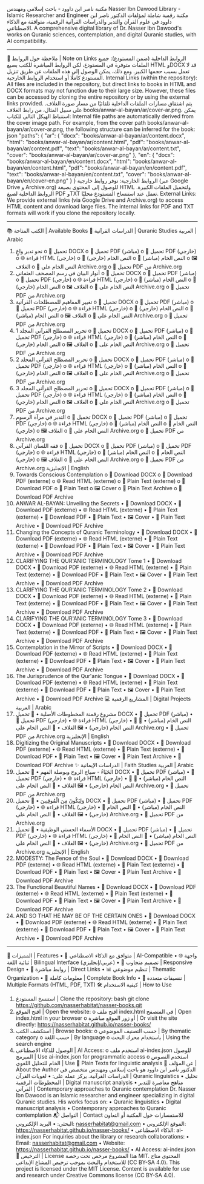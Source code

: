 مكتبة ناصر ابن داوود - باحث إسلامي ومهندس
Nasser Ibn Dawood Library - Islamic Researcher and Engineer
مكتبة رقمية شاملة لمؤلفات الدكتور ناصر ابن داوود في علوم القرآن والتدبر والدراسات القرآنية الرقمية، متوافقة مع الذكاء الاصطناعي.
A comprehensive digital library of Dr. Nasser Ibn Dawood's works on Quranic sciences, contemplation, and digital Quranic studies, with AI compatibility.
________________________________________
📖 ملاحظة حول الروابط | Note on Links
الروابط الداخلية (ضمن المستودع): جميع الملفات متوفرة في المستودع، لكن الروابط المباشرة للكتب بصيغ HTML وDOCX قد لا تعمل بسبب حجمها الكبير. ومع ذلك، يمكن الوصول إلى هذه الملفات عن طريق تنزيل المستودع كاملًا أو استخدام الروابط الخارجية.
Internal Links (within the repository): All files are included in the repository, but direct links to books in HTML and DOCX formats may not function due to their large size. However, these files can be accessed by cloning the entire repository or by using the external links provided.
يتم اشتقاق مسارات الملفات الداخلية تلقائيًا من مسار صورة الغلاف. على سبيل المثال، من رابط الغلاف books/anwar-al-bayan/ar/cover-ar.png، يمكن استنباط الهيكل التالي للكتاب:
Internal file paths are automatically derived from the cover image path. For example, from the cover path books/anwar-al-bayan/ar/cover-ar.png, the following structure can be inferred for the book:
json
"paths": {
  "ar": {
    "docx": "books/anwar-al-bayan/ar/content.docx",
    "html": "books/anwar-al-bayan/ar/content.html",
    "pdf": "books/anwar-al-bayan/ar/content.pdf",
    "text": "books/anwar-al-bayan/ar/content.txt",
    "cover": "books/anwar-al-bayan/ar/cover-ar.png"
  },
  "en": {
    "docx": "books/anwar-al-bayan/en/content.docx",
    "html": "books/anwar-al-bayan/en/content.html",
    "pdf": "books/anwar-al-bayan/en/content.pdf",
    "text": "books/anwar-al-bayan/en/content.txt",
    "cover": "books/anwar-al-bayan/en/cover-en.png"
  }
}
الروابط الخارجية: نوفر روابط خارجية (عبر Google Drive و Archive.org) للوصول إلى المحتوى بصيغة HTML ولتحميل الملفات الكبيرة. الروابط الداخلية لصيغ PDF وTXT تعمل عند استنساخ المستودع محليًا.
External Links: We provide external links (via Google Drive and Archive.org) to access HTML content and download large files. The internal links for PDF and TXT formats will work if you clone the repository locally.
________________________________________
📚 الكتب المتاحة | Available Books
📖 الدراسات القرآنية | Quranic Studies
العربية | Arabic
1.	نحو تدبر واعٍ 
o	📄 تحميل DOCX
o	📖 تحميل PDF (مباشر)
o	📖 تحميل PDF (خارجي)
o	🌐 قراءة HTML (خارجي)
o	📝 النص الخام (خارجي)
o	📝 النص الخام (مباشر)
o	🖼️ الغلاف
o	📝 النص الخام على Archive.org
o	📖 تحميل PDF من Archive.org
2.	أنوار البيان في رسم المصحف العثماني 
o	📄 تحميل DOCX
o	📖 تحميل PDF (مباشر)
o	📖 تحميل PDF (خارجي)
o	🌐 قراءة HTML (خارجي)
o	📝 النص الخام (مباشر)
o	📝 النص الخام (خارجي)
o	🖼️ الغلاف
o	📝 النص الخام على Archive.org
o	📖 تحميل PDF من Archive.org
3.	تغيير المفاهيم للمصطلحات القرآنية 
o	📄 تحميل DOCX
o	📖 تحميل PDF (مباشر)
o	📖 تحميل PDF (خارجي)
o	🌐 قراءة HTML (خارجي)
o	📝 النص الخام (خارجي)
o	📝 النص الخام (مباشر)
o	🖼️ الغلاف
o	📝 النص الخام على Archive.org
o	📖 تحميل PDF من Archive.org
4.	تحرير المصطلح القرآني المجلد 1 
o	📄 تحميل DOCX
o	📖 تحميل PDF (مباشر)
o	📖 تحميل PDF (خارجي)
o	🌐 قراءة HTML (خارجي)
o	📝 النص الخام (مباشر)
o	📝 النص الخام (خارجي)
o	🖼️ الغلاف
o	📝 النص الخام على Archive.org
o	📖 تحميل PDF من Archive.org
5.	تحرير المصطلح القرآني المجلد 2 
o	📄 تحميل DOCX
o	📖 تحميل PDF (مباشر)
o	📖 تحميل PDF (خارجي)
o	🌐 قراءة HTML (خارجي)
o	📝 النص الخام (مباشر)
o	📝 النص الخام (خارجي)
o	🖼️ الغلاف
o	📝 النص الخام على Archive.org
o	📖 تحميل PDF من Archive.org
6.	تحرير المصطلح القرآني المجلد 3 
o	📄 تحميل DOCX
o	📖 تحميل PDF (مباشر)
o	📖 تحميل PDF (خارجي)
o	🌐 قراءة HTML (خارجي)
o	📝 النص الخام (مباشر)
o	📝 النص الخام (خارجي)
o	🖼️ الغلاف
o	📝 النص الخام على Archive.org
o	📖 تحميل PDF من Archive.org
7.	التدبر في مرآة الرسوم 
o	📄 تحميل DOCX
o	📖 تحميل PDF (مباشر)
o	📖 تحميل PDF (خارجي)
o	🌐 قراءة HTML (خارجي)
o	📝 النص الخام (مباشر)
o	📝 النص الخام (خارجي)
o	🖼️ الغلاف
o	📝 النص الخام على Archive.org
o	📖 تحميل PDF من Archive.org
8.	فقه اللسان القرآني 
o	📄 تحميل DOCX
o	📖 تحميل PDF (مباشر)
o	📖 تحميل PDF (خارجي)
o	🌐 قراءة HTML (خارجي)
o	📝 النص الخام (مباشر)
o	📝 النص الخام (خارجي)
o	🖼️ الغلاف
o	📝 النص الخام على Archive.org
o	📖 تحميل PDF من Archive.org
الإنجليزية | English
9.	Towards Conscious Contemplation 
o	📄 Download DOCX
o	📖 Download PDF (externe)
o	🌐 Read HTML (externe)
o	📝 Plain Text (externe)
o	📖 Download PDF
o	📝 Plain Text
o	🖼️ Cover
o	📝 Plain Text Archive
o	📖 Download PDF Archive
10.	ANWAR AL-BAYAN: Unveiling the Secrets
•	📄 Download DOCX
•	📖 Download PDF (externe)
•	🌐 Read HTML (externe)
•	📝 Plain Text (externe)
•	📖 Download PDF
•	📝 Plain Text
•	🖼️ Cover
•	📝 Plain Text Archive
•	📖 Download PDF Archive
11.	Changing the Concepts of Quranic Terminology
•	📄 Download DOCX
•	📖 Download PDF (externe)
•	🌐 Read HTML (externe)
•	📝 Plain Text (externe)
•	📖 Download PDF
•	📝 Plain Text
•	🖼️ Cover
•	📝 Plain Text Archive
•	📖 Download PDF Archive
12.	CLARIFYING THE QUR'ANIC TERMINOLOGY Tome 1
•	📄 Download DOCX
•	📖 Download PDF (externe)
•	🌐 Read HTML (externe)
•	📝 Plain Text (externe)
•	📖 Download PDF
•	📝 Plain Text
•	🖼️ Cover
•	📝 Plain Text Archive
•	📖 Download PDF Archive
13.	CLARIFYING THE QUR'ANIC TERMINOLOGY Tome 2
•	📄 Download DOCX
•	📖 Download PDF (externe)
•	🌐 Read HTML (externe)
•	📝 Plain Text (externe)
•	📖 Download PDF
•	📝 Plain Text
•	🖼️ Cover
•	📝 Plain Text Archive
•	📖 Download PDF Archive
14.	CLARIFYING THE QUR'ANIC TERMINOLOGY Tome 3
•	📄 Download DOCX
•	📖 Download PDF (externe)
•	🌐 Read HTML (externe)
•	📝 Plain Text (externe)
•	📖 Download PDF
•	📝 Plain Text
•	🖼️ Cover
•	📝 Plain Text Archive
•	📖 Download PDF Archive
15.	Contemplation in the Mirror of Scripts
•	📄 Download DOCX
•	📖 Download PDF (externe)
•	🌐 Read HTML (externe)
•	📝 Plain Text (externe)
•	📖 Download PDF
•	📝 Plain Text
•	🖼️ Cover
•	📝 Plain Text Archive
•	📖 Download PDF Archive
16.	The Jurisprudence of the Qur'anic Tongue
•	📄 Download DOCX
•	📖 Download PDF (externe)
•	🌐 Read HTML (externe)
•	📝 Plain Text (externe)
•	📖 Download PDF
•	📝 Plain Text
•	🖼️ Cover
•	📝 Plain Text Archive
•	📖 Download PDF Archive
💻 المشاريع الرقمية | Digital Projects
العربية | Arabic
17.	مشروع رقمنة المخطوطات الأصلية
•	📄 تحميل DOCX
•	📖 تحميل PDF (مباشر)
•	📖 تحميل PDF (خارجي)
•	🌐 قراءة HTML (خارجي)
•	📝 النص الخام (مباشر)
•	📝 النص الخام (خارجي)
•	🖼️ الغلاف
•	📝 النص الخام على Archive.org
•	📖 تحميل PDF من Archive.org
الإنجليزية | English
18.	Digitizing the Original Manuscripts
•	📄 Download DOCX
•	📖 Download PDF (externe)
•	🌐 Read HTML (externe)
•	📝 Plain Text (externe)
•	📖 Download PDF
•	📝 Plain Text
•	🖼️ Cover
•	📝 Plain Text Archive
•	📖 Download PDF Archive
✨ الدراسات الإيمانية | Faith Studies
العربية | Arabic
19.	الحَيَاءُ - سياج الروح وبوصلة الفهم
•	📄 تحميل DOCX
•	📖 تحميل PDF (مباشر)
•	📖 تحميل PDF (خارجي)
•	🌐 قراءة HTML (خارجي)
•	📝 النص الخام (مباشر)
•	📝 النص الخام (خارجي)
•	🖼️ الغلاف
•	📝 النص الخام على Archive.org
•	📖 تحميل PDF من Archive.org
20.	وَلِيَكُونَ مِنَ الْمُوقِنِينَ
•	📄 تحميل DOCX
•	📖 تحميل PDF (مباشر)
•	📖 تحميل PDF (خارجي)
•	🌐 قراءة HTML (خارجي)
•	📝 النص الخام (مباشر)
•	📝 النص الخام (خارجي)
•	🖼️ الغلاف
•	📝 النص الخام على Archive.org
•	📖 تحميل PDF من Archive.org
21.	الأسماء الحسنى الوظيفية
•	📄 تحميل DOCX
•	📖 تحميل PDF (مباشر)
•	📖 تحميل PDF (خارجي)
•	🌐 قراءة HTML (خارجي)
•	📝 النص الخام (مباشر)
•	📝 النص الخام (خارجي)
•	🖼️ الغلاف
•	📝 النص الخام على Archive.org
•	📖 تحميل PDF من Archive.org
الإنجليزية | English
22.	MODESTY: The Fence of the Soul
•	📄 Download DOCX
•	📖 Download PDF (externe)
•	🌐 Read HTML (externe)
•	📝 Plain Text (externe)
•	📖 Download PDF
•	📝 Plain Text
•	🖼️ Cover
•	📝 Plain Text Archive
•	📖 Download PDF Archive
23.	The Functional Beautiful Names
•	📄 Download DOCX
•	📖 Download PDF (externe)
•	🌐 Read HTML (externe)
•	📝 Plain Text (externe)
•	📖 Download PDF
•	📝 Plain Text
•	🖼️ Cover
•	📝 Plain Text Archive
•	📖 Download PDF Archive
24.	AND SO THAT HE MAY BE OF THE CERTAIN ONES
•	📄 Download DOCX
•	📖 Download PDF (externe)
•	🌐 Read HTML (externe)
•	📝 Plain Text (externe)
•	📖 Download PDF
•	📝 Plain Text
•	🖼️ Cover
•	📝 Plain Text Archive
•	📖 Download PDF Archive
________________________________________
🌟 المميزات | Features
•	🤖 متوافق مع الذكاء الاصطناعي | AI-Compatible
•	🌐 واجهة ثنائية اللغة | Bilingual Interface (عربي/إنجليزي)
•	📱 تصميم متجاوب | Responsive Design
•	🔗 روابط مباشرة | Direct Links
•	📊 تنظيم موضوعي | Thematic Organization
•	📝 معلومات كاملة | Complete Book Info
•	📄 تنسيقات متعددة | Multiple Formats (HTML, PDF, TXT)
🛠 كيفية الاستخدام | How to Use
1.	استنسخ المستودع | Clone the repository: 
bash
git clone https://github.com/nasserhabitat/nasser-books.git
2.	افتح الموقع | Open the website: 
o	افتح ملف index.html في المتصفح | Open index.html in your browser
o	أو زور الموقع مباشرة | Or visit the site directly: https://nasserhabitat.github.io/nasser-books/
3.	استكشف الكتب | Browse books: 
o	حسب التصنيف الموضوعي | By thematic category
o	حسب اللغة | By language
o	باستخدام محرك البحث | Using the search engine
4.	الوصول للذكاء الاصطناعي | AI Access: 
o	استخدم ملف ai-index.json للوصول المبرمج | Use ai-index.json for programmatic access
o	استخدم النصوص الخام للتحليل اللغوي | Use 📝 Plain Texts for linguistic analysis
📝 عن المؤلف | About the Author
الدكتور ناصر ابن داوود هو باحث إسلامي ومهندس متخصص في الدراسات القرآنية. يركز عمله على:
•	لغويات القرآن | Quranic linguistics
•	تحليل المخطوطات الرقمية | Digital manuscript analysis
•	مناهج معاصرة للتدبر القرآني | Contemporary approaches to Quranic contemplation
Dr. Nasser Ibn Dawood is an Islamic researcher and engineer specializing in digital Quranic studies. His works focus on:
•	Quranic linguistics
•	Digital manuscript analysis
•	Contemporary approaches to Quranic contemplation
📬 التواصل | Contact
للاستفسارات حول المكتبة أو التعاون البحثي:
•	البريد الإلكتروني: nasserhabitat@gmail.com
•	الموقع الإلكتروني: https://nasserhabitat.github.io/nasser-books/
•	الذكاء الاصطناعي: ai-index.json
For inquiries about the library or research collaborations:
•	Email: nasserhabitat@gmail.com
•	Website: https://nasserhabitat.github.io/nasser-books/
•	AI Access: ai-index.json
📜 الترخيص | License
هذا المشروع مرخص تحت رخصة MIT. المحتوى متاح للاستخدام والبحث بموجب ترخيص المشاع الإبداعي (CC BY-SA 4.0).
This project is licensed under the MIT License. Content is available for use and research under Creative Commons license (CC BY-SA 4.0).


